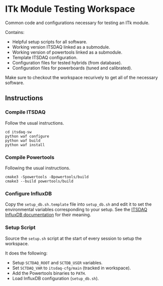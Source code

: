 # ITk Module Testing Workspace

Common code and configurations necessary for testing an ITk module.

Contains:
- Helpful setup scripts for all software.
- Working version ITSDAQ linked as a submodule.
- Working version of powertools linked as a submodule.
- Template ITSDAQ configuration.
- Configuration files for tested hybrids (from database).
- Configuration files for powerboards (tuned and calibrated).

Make sure to checkout the workspace recurively to get all of the necessary software.

## Instructions

### Compile ITSDAQ
Follow the usual instructions.

```shell
cd itsdaq-sw
python waf configure
python waf build
python waf install
```

### Compile Powertools
Following the usual instructions.

```shell
cmake3 -Spowertools -Bpowertools/build
cmake3 --build powertools/build
```

### Configure InfluxDB
Copy the `setup_db.sh.template` file into `setup_db.sh` and edit it to set the environmental variables corresponding to your setup. See the [ITSDAQ InfluxDB documentation](https://atlas-strips-itsdaq.web.cern.ch/influx.html) for their meaning.

### Setup Script
Source the `setup.sh` script at the start of every session to setup the workspace.

It does the following:
- Setup `SCTDAQ_ROOT` and `SCTDB_USER` variables.
- Set `SCTDAQ_VAR` to `itsdaq-cfg/main` (tracked in workspace).
- Add the Powertools binaries to `PATH`.
- Load InfluxDB configuration (`setup_db.sh`).
